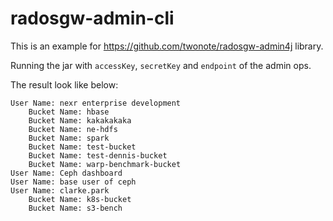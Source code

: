 radosgw-admin-cli
=================

This is an example for https://github.com/twonote/radosgw-admin4j library.

Running the jar with `accessKey`, `secretKey` and `endpoint` of the admin ops.

The result look like below:
```
User Name: nexr enterprise development
	Bucket Name: hbase
	Bucket Name: kakakakaka
	Bucket Name: ne-hdfs
	Bucket Name: spark
	Bucket Name: test-bucket
	Bucket Name: test-dennis-bucket
	Bucket Name: warp-benchmark-bucket
User Name: Ceph dashboard
User Name: base user of ceph
User Name: clarke.park
	Bucket Name: k8s-bucket
	Bucket Name: s3-bench

```